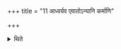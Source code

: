 +++
title = "11 आध्वर्यव एवातोऽन्यानि कर्माणि"

+++

<details><summary>थिते</summary>

आध्वर्यव एवातोऽन्यानि कर्माणि ब्रह्मण आम्नातानि भवन्ति ११
</details>
